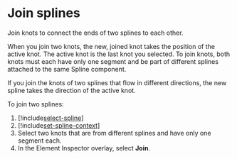 # Join splines

Join knots to connect the ends of two splines to each other. 

When you join two knots, the new, joined knot takes the position of the active knot. The active knot is the last knot you selected. To join knots, both knots must each have only one segment and be part of different splines attached to the same Spline component. 

If you join the knots of two splines that flow in different directions, the new spline takes the direction of the active knot. 

To join two splines:
1. [!include[select-spline](.\snippets\select-spline.md)]
1. [!include[set-spline-context](.\snippets\set-spline-context.md)]
1. Select two knots that are from different splines and have only one segment each.  
1. In the Element Inspector overlay, select **Join**. 
